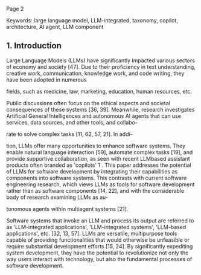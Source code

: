 Page 2

Keywords: large language model, LLM-integrated, taxonomy, copilot, architecture, AI agent, LLM component

## 1. Introduction

Large Language Models (LLMs) have significantly impacted various sectors of economy and society [47]. Due to their proficiency in text understanding, creative work, communication, knowledge work, and code writing, they have been adopted in numerous

fields, such as medicine, law, marketing, education, human resources, etc.

Public discussions often focus on the ethical aspects and societal consequences of these systems [36, 39]. Meanwhile, research investigates Artificial General Intelligences and autonomous AI agents that can use services, data sources, and other tools, and collabo-

rate to solve complex tasks [11, 62, 57, 21]. In addi-

tion, LLMs offer many opportunities to enhance software systems. They enable natural language interaction [59], automate complex tasks [19], and provide supportive collaboration, as seen with recent LLMbased assistant products often branded as 'copilots' 1 . This paper addresses the potential of LLMs for software development by integrating their capabilities as components into software systems. This contrasts with current software engineering research, which views LLMs as tools for software development rather than as software components [14, 22], and with the considerable body of research examining LLMs as au-

tonomous agents within multiagent systems [21].

Software systems that invoke an LLM and process its output are referred to as 'LLM-integrated applications', 'LLM-integrated systems', 'LLM-based applications', etc. [32, 13, 57]. LLMs are versatile, multipurpose tools capable of providing functionalities that would otherwise be unfeasible or require substantial development efforts [15, 24]. By significantly expediting system development, they have the potential to revolutionize not only the way users interact with technology, but also the fundamental processes of software development.